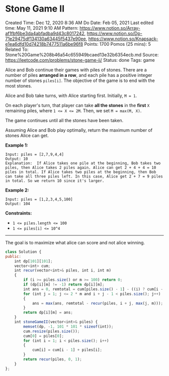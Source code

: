 # Stone Game II

Created Time: Dec 12, 2020 8:36 AM
Do Date: Feb 05, 2021
Last edited time: May 11, 2021 9:10 AM
Pattern: https://www.notion.so/Array-af1fbf6be3da4abfadba9d43c8017242, https://www.notion.so/Dp-71e29475df134130a63445f5437e90ee, https://www.notion.so/Knapsack-e1ea6dfd10d74218b7477511a6be96f8
Points: 1700
Pomos (25 mins): 5
Related To: Stone%20Game%208b46a54c655949bcaed13e32b6354ecb.md
Source: https://leetcode.com/problems/stone-game-ii/
Status: done
Tags: game

Alice and Bob continue their games with piles of stones. There are a number of piles **arranged in a row**, and each pile has a positive integer number of stones `piles[i]`. The objective of the game is to end with the most stones.

Alice and Bob take turns, with Alice starting first. Initially, `M = 1`.

On each player's turn, that player can take **all the stones** in the **first** `X` remaining piles, where `1 <= X <= 2M`. Then, we set `M = max(M, X)`.

The game continues until all the stones have been taken.

Assuming Alice and Bob play optimally, return the maximum number of stones Alice can get.

**Example 1:**

```
Input: piles = [2,7,9,4,4]
Output: 10
Explanation:  If Alice takes one pile at the beginning, Bob takes two piles, then Alice takes 2 piles again. Alice can get 2 + 4 + 4 = 10 piles in total. If Alice takes two piles at the beginning, then Bob can take all three piles left. In this case, Alice get 2 + 7 = 9 piles in total. So we return 10 since it's larger. 
```

**Example 2:**

```
Input: piles = [1,2,3,4,5,100]
Output: 104
```

**Constraints:**

- `1 <= piles.length <= 100`
- `1 <= piles[i] <= 10^4`

---

The goal is to maximize what alice can score and not alice winning. 

```jsx
class Solution {
public:
    int dp[101][101];
    vector<int> cum;
    int recur(vector<int>& piles, int i, int m)
    {
        if (i >= piles.size() or m >= 100) return 0; 
        if (dp[i][m] != -1) return dp[i][m]; 
        int ans = 0, remtotal = cum[piles.size() - 1] - ((i) ? cum[i - 1] : 0);
        for (int j = 1; j <= 2 * m and i + j - 1 < piles.size(); j++)
        {
            ans = max(ans, remtotal - recur(piles, i + j, max(j, m)));
        }
        return dp[i][m] = ans; 
    }
    int stoneGameII(vector<int>& piles) {
        memset(dp, -1, 101 * 101 * sizeof(int));
        cum.resize(piles.size()); 
        cum[0] = piles[0];
        for (int i = 1; i < piles.size(); i++)
        {
            cum[i] = cum[i - 1] + piles[i];
        }
        return recur(piles, 0, 1); 
    }
};
```
